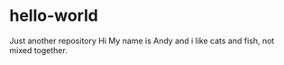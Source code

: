 # hello-world
Just another repository
Hi My name is Andy and i like cats and fish, not mixed together.
